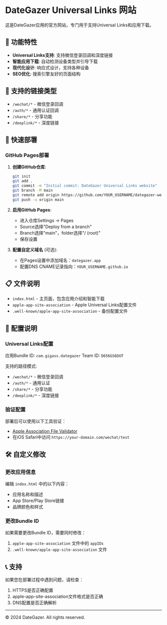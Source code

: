 # DateGazer Universal Links 网站

这是DateGazer应用的官方网站，专门用于支持Universal Links和应用下载。

## 🌟 功能特性

- **Universal Links支持**: 支持微信登录回调和深度链接
- **智能应用下载**: 自动检测设备类型并引导下载
- **现代化设计**: 响应式设计，支持各种设备
- **SEO优化**: 搜索引擎友好的页面结构

## 📱 支持的链接类型

- `/wechat/*` - 微信登录回调
- `/auth/*` - 通用认证回调  
- `/share/*` - 分享功能
- `/deeplink/*` - 深度链接

## 🚀 快速部署

### GitHub Pages部署

1. **创建GitHub仓库**:
   ```bash
   git init
   git add .
   git commit -m "Initial commit: DateGazer Universal Links website"
   git branch -M main
   git remote add origin https://github.com/YOUR_USERNAME/dategazer-website.git
   git push -u origin main
   ```

2. **启用GitHub Pages**:
   - 进入仓库Settings → Pages
   - Source选择"Deploy from a branch"
   - Branch选择"main"，folder选择"/ (root)"
   - 保存设置

3. **配置自定义域名** (可选):
   - 在Pages设置中添加域名：`dategazer.app`
   - 配置DNS CNAME记录指向：`YOUR_USERNAME.github.io`

## 📋 文件说明

- `index.html` - 主页面，包含应用介绍和智能下载
- `apple-app-site-association` - Apple Universal Links配置文件
- `.well-known/apple-app-site-association` - 备份配置文件

## 🔧 配置说明

### Universal Links配置

应用Bundle ID: `com.gigass.dategazer`
Team ID: `D656GS6DUT`

支持的路径模式:
- `/wechat/*` - 微信登录回调
- `/auth/*` - 通用认证
- `/share/*` - 分享功能
- `/deeplink/*` - 深度链接

### 验证配置

部署后可以使用以下工具验证：
- [Apple Association File Validator](https://branch.io/resources/aasa-validator/)
- 在iOS Safari中访问 `https://your-domain.com/wechat/test`

## 🛠️ 自定义修改

### 更改应用信息
编辑 `index.html` 中的以下内容：
- 应用名称和描述
- App Store/Play Store链接
- 品牌颜色和样式

### 更改Bundle ID
如果需要更改Bundle ID，需要同时修改：
1. `apple-app-site-association` 文件中的 `appIDs`
2. `.well-known/apple-app-site-association` 文件

## 📞 支持

如果您在部署过程中遇到问题，请检查：
1. HTTPS是否正确配置
2. apple-app-site-association文件格式是否正确
3. DNS配置是否正确解析

---

© 2024 DateGazer. All rights reserved.